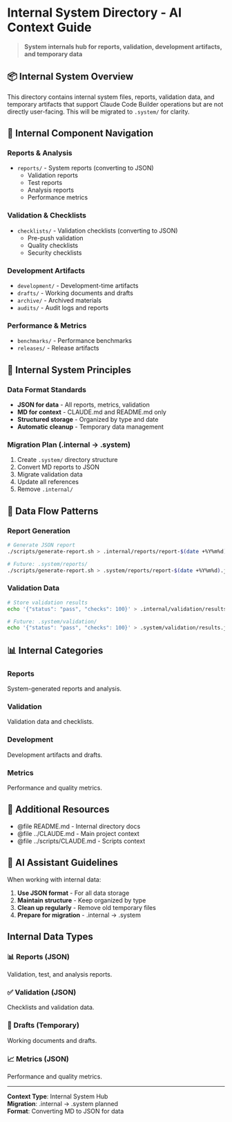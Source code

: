 # Internal System Directory - AI Context Guide

> **System internals hub for reports, validation, development artifacts, and temporary data**

## 📦 Internal System Overview

This directory contains internal system files, reports, validation data, and temporary artifacts that support Claude Code Builder operations but are not directly user-facing. This will be migrated to `.system/` for clarity.

## 🔗 Internal Component Navigation

### Reports & Analysis
- `reports/` - System reports (converting to JSON)
  - Validation reports
  - Test reports
  - Analysis reports
  - Performance metrics

### Validation & Checklists
- `checklists/` - Validation checklists (converting to JSON)
  - Pre-push validation
  - Quality checklists
  - Security checklists

### Development Artifacts
- `development/` - Development-time artifacts
- `drafts/` - Working documents and drafts
- `archive/` - Archived materials
- `audits/` - Audit logs and reports

### Performance & Metrics
- `benchmarks/` - Performance benchmarks
- `releases/` - Release artifacts

## 🎯 Internal System Principles

### Data Format Standards
- **JSON for data** - All reports, metrics, validation
- **MD for context** - CLAUDE.md and README.md only
- **Structured storage** - Organized by type and date
- **Automatic cleanup** - Temporary data management

### Migration Plan (.internal → .system)
1. Create `.system/` directory structure
2. Convert MD reports to JSON
3. Migrate validation data
4. Update all references
5. Remove `.internal/`

## 🔄 Data Flow Patterns

### Report Generation
```bash
# Generate JSON report
./scripts/generate-report.sh > .internal/reports/report-$(date +%Y%m%d).json

# Future: .system/reports/
./scripts/generate-report.sh > .system/reports/report-$(date +%Y%m%d).json
```

### Validation Data
```bash
# Store validation results
echo '{"status": "pass", "checks": 100}' > .internal/validation/results.json

# Future: .system/validation/
echo '{"status": "pass", "checks": 100}' > .system/validation/results.json
```

## 📊 Internal Categories

### Reports
System-generated reports and analysis.

### Validation
Validation data and checklists.

### Development
Development artifacts and drafts.

### Metrics
Performance and quality metrics.

## 📖 Additional Resources

- @file README.md - Internal directory docs
- @file ../CLAUDE.md - Main project context
- @file ../scripts/CLAUDE.md - Scripts context

## 🤖 AI Assistant Guidelines

When working with internal data:
1. **Use JSON format** - For all data storage
2. **Maintain structure** - Keep organized by type
3. **Clean up regularly** - Remove old temporary files
4. **Prepare for migration** - .internal → .system

## Internal Data Types

### 📊 Reports (JSON)
Validation, test, and analysis reports.

### ✅ Validation (JSON)
Checklists and validation data.

### 📝 Drafts (Temporary)
Working documents and drafts.

### 📈 Metrics (JSON)
Performance and quality metrics.

---

**Context Type**: Internal System Hub  
**Migration**: .internal → .system planned  
**Format**: Converting MD to JSON for data